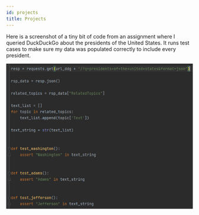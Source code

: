 ```yaml
---
id: projects
title: Projects
---
```


Here is a screenshot of a tiny bit of code from an assignment where I queried DuckDuckGo about the presidents of the United States. It runs test cases to make sure my data was populated correctly to include every president.

![DuckDuckGo test code](./assets/DuckDuckGo.png)
